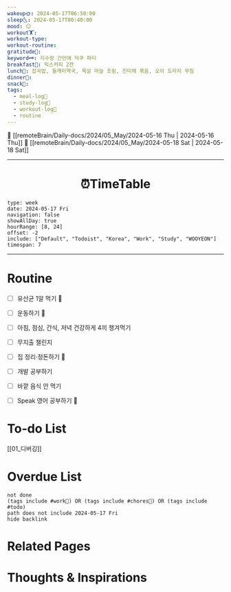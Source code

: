 ```yaml
---
wakeup🌞: 2024-05-17T06:50:00
sleep🌜: 2024-05-17T00:40:00
mood: 😐
workout🏋️: 
workout-type: 
workout-routine: 
gratitude🙏: 
keyword🗝️: 지수랑 간만에 덕쿠 파티
breakfast🍳: 믹스커피 2잔
lunch🍚: 잡곡밥, 들깨미역국, 목살 마늘 조림, 진미채 볶음, 오이 도라지 무침
dinner🥗: 
snack🍬: 
tags:
  - meal-log📝
  - study-log📓
  - workout-log💪
  - routine
---
```


🔺 [[remoteBrain/Daily-docs/2024/05_May/2024-05-16 Thu | 2024-05-16 Thu]]
🔻 [[remoteBrain/Daily-docs/2024/05_May/2024-05-18 Sat | 2024-05-18 Sat]]
___
<h1> <center>⏰TimeTable </center> </h1>

```gEvent
type: week
date: 2024-05-17 Fri
navigation: false
showAllDay: true
hourRange: [8, 24]
offset: -2
include: ["Default", "Todoist", "Korea", "Work", "Study", "WOOYEON"]
timespan: 7
```

--- 


# Routine 

- [ ] 유산균 1알 먹기 🔼 
- [ ] 운동하기 🔼
- [ ] 아침, 점심, 간식, 저녁 건강하게 4끼 챙겨먹기
- [ ] 무지출 챌린지 
- [ ] 집 정리·정돈하기 🔼
- [ ] 개발 공부하기
- [ ] 바깥 음식 안 먹기 
- [ ] Speak 영어 공부하기 🔼 


# To-do List

[[01_디버깅]]

# Overdue List
```tasks
not done
(tags include #work💼) OR (tags include #chores🧺) OR (tags include #todo)
path does not include 2024-05-17 Fri
hide backlink
```

# Related Pages



# Thoughts & Inspirations

